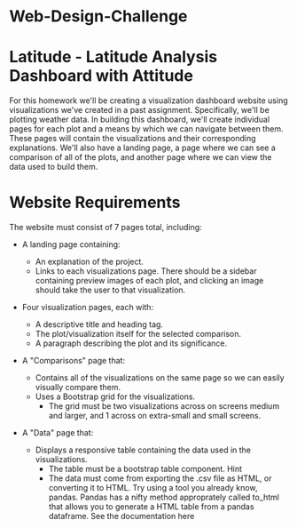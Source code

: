 # Web-Design-Challenge

# Latitude - Latitude Analysis Dashboard with Attitude
For this homework we'll be creating a visualization dashboard website using visualizations we've created in a past assignment. Specifically, we'll be plotting weather data.
In building this dashboard, we'll create individual pages for each plot and a means by which we can navigate between them. These pages will contain the visualizations and their corresponding explanations. We'll also have a landing page, a page where we can see a comparison of all of the plots, and another page where we can view the data used to build them.

# Website Requirements

The website must consist of 7 pages total, including:

- A landing page containing:
  - An explanation of the project.
  - Links to each visualizations page. There should be a sidebar containing preview images of each plot, and clicking an image should take the user to that visualization.

- Four visualization pages, each with:
  - A descriptive title and heading tag.
  - The plot/visualization itself for the selected comparison.
  - A paragraph describing the plot and its significance.

- A "Comparisons" page that:
  - Contains all of the visualizations on the same page so we can easily visually compare them.
  - Uses a Bootstrap grid for the visualizations.
    - The grid must be two visualizations across on screens medium and larger, and 1 across on extra-small and small screens.

- A "Data" page that:
  - Displays a responsive table containing the data used in the visualizations.
    - The table must be a bootstrap table component. Hint
    - The data must come from exporting the .csv file as HTML, or converting it to HTML. Try using a tool you already know, pandas. Pandas has a nifty method approprately called   to_html that allows you to generate a HTML table from a pandas dataframe. See the documentation here
